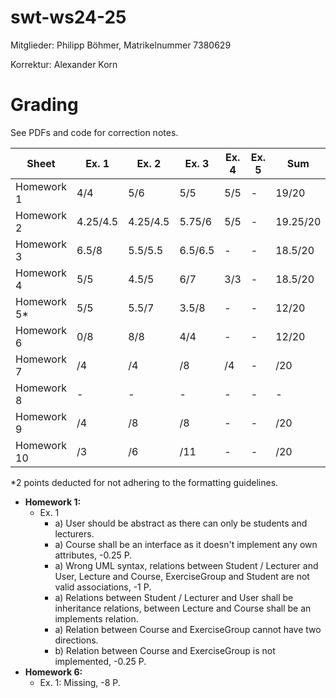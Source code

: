 # swt-ws24-25
Mitglieder: Philipp Böhmer, Matrikelnummer 7380629

Korrektur: Alexander Korn

# Grading

See PDFs and code for correction notes.

| Sheet       | Ex. 1    | Ex. 2    | Ex. 3   | Ex. 4 | Ex. 5 | Sum      |
| ----------- | -------- | -------- | ------- | ----- | ----- | -------- |
| Homework 1  | 4/4      | 5/6      | 5/5     | 5/5   | -     | 19/20    |
| Homework 2  | 4.25/4.5 | 4.25/4.5 | 5.75/6  | 5/5   | -     | 19.25/20 |
| Homework 3  | 6.5/8    | 5.5/5.5  | 6.5/6.5 | -     | -     | 18.5/20  |
| Homework 4  | 5/5      | 4.5/5    | 6/7     | 3/3   | -     | 18.5/20  |
| Homework 5* | 5/5      | 5.5/7    | 3.5/8   | -     | -     | 12/20    |
| Homework 6  | 0/8      | 8/8      | 4/4     | -     | -     | 12/20    |
| Homework 7  | /4       | /4       | /8      | /4    | -     | /20      |
| Homework 8  | -        | -        | -       | -     | -     | -        |
| Homework 9  | /4       | /8       | /8      | -     | -     | /20      |
| Homework 10 | /3       | /6       | /11     | -     | -     | /20      |

*2 points deducted for not adhering to the formatting guidelines.

- **Homework 1:**
  - Ex. 1
    - a) User should be abstract as there can only be students and lecturers.
    - a) Course shall be an interface as it doesn't implement any own attributes, -0.25 P.
    - a) Wrong UML syntax, relations between Student / Lecturer and User, Lecture and Course, ExerciseGroup and Student are not valid associations, -1 P.
    - a) Relations between Student / Lecturer and User shall be inheritance relations, between Lecture and Course shall be an implements relation.
    - a) Relation between Course and ExerciseGroup cannot have two directions.
    - b) Relation between Course and ExerciseGroup is not implemented, -0.25 P.
- **Homework 6:**
  - Ex. 1: Missing, -8 P.
